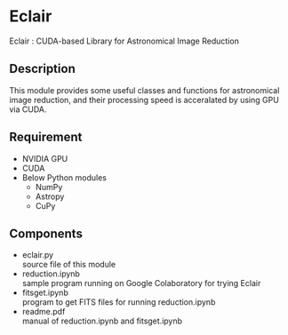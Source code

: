 Eclair
======

Eclair : CUDA-based Library for Astronomical Image Reduction

## Description
This module provides some useful classes and functions
for astronomical image reduction, 
and their processing speed is acceralated by using GPU via CUDA.

## Requirement
* NVIDIA GPU
* CUDA
* Below Python modules
  * NumPy
  * Astropy
  * CuPy

## Components
* eclair.py  
    source file of this module
* reduction.ipynb  
    sample program running on Google Colaboratory for trying Eclair
* fitsget.ipynb  
    program to get FITS files for running reduction.ipynb
* readme.pdf  
    manual of reduction.ipynb and fitsget.ipynb
